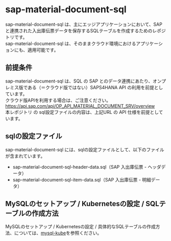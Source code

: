 # sap-material-document-sql     

sap-material-document-sql は、主にエッジアプリケーションにおいて、SAPと連携された入出庫伝票データを保存するSQLテーブルを作成するためのレポジトリです。    
sap-material-document-sql は、そのままクラウド環境におけるアプリケーションにも、適用可能です。   

## 前提条件  
sap-material-document-sql は、SQL の SAP とのデータ連携にあたり、オンプレミス版である（＝クラウド版ではない）SAPS4HANA API の利用を前提としています。  
クラウド版APIを利用する場合は、ご注意ください。  
https://api.sap.com/api/OP_API_MATERIAL_DOCUMENT_SRV/overview    
本レポジトリ の sql設定ファイルの内容は、上記URL の API 仕様を前提としています。    

## sqlの設定ファイル

sap-material-document-sql には、sqlの設定ファイルとして、以下のファイルが含まれています。  

* sap-material-document-sql-header-data.sql（SAP 入出庫伝票 - ヘッダデータ）
* sap-material-document-sql-item-data.sql（SAP 入出庫伝票 - 明細データ）

## MySQLのセットアップ / Kubernetesの設定 / SQLテーブルの作成方法

MySQLのセットアップ / Kubernetesの設定 / 具体的なSQLテーブルの作成方法、については、[mysql-kube](https://github.com/latonaio/mysql-kube)を参照ください。
